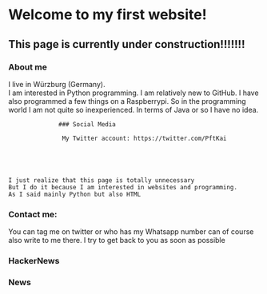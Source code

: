 

# Welcome to my first website!
## This page is currently under construction!!!!!!!


                      
### About me
I live in Würzburg (Germany). <br>
I am interested in Python programming. 
I am relatively new to GitHub.
I have also programmed a few things on a Raspberrypi. 
So in the programming world I am not quite so inexperienced. 
In terms of Java or so I have no idea. 




                  ### Social Media                              

                   My Twitter account: https://twitter.com/PftKai





    I just realize that this page is totally unnecessary
    But I do it because I am interested in websites and programming.
    As I said mainly Python but also HTML 




### Contact me: 
You can tag me on twitter or who has my Whatsapp number can of course also write to me there. 
I try to get back to you as soon as possible



              



### HackerNews     



### News

  







